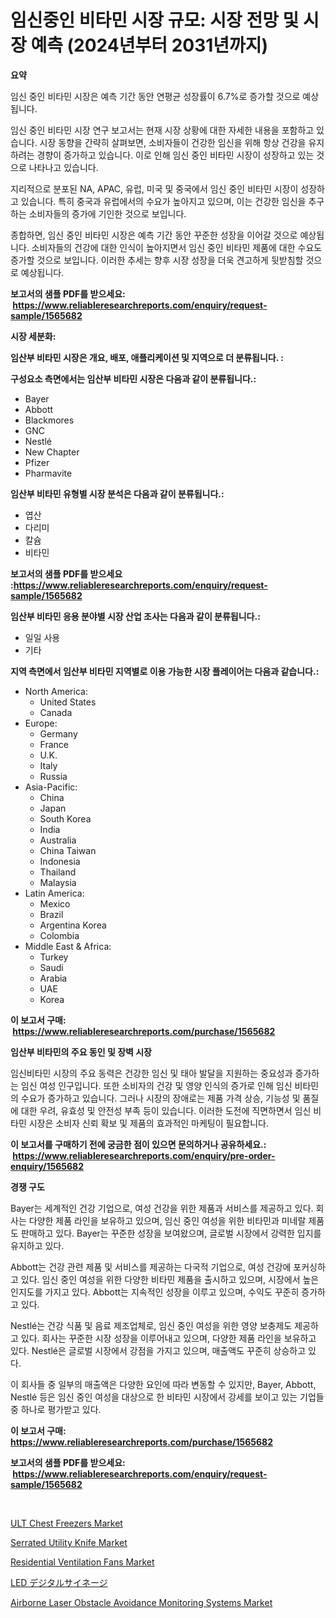 <p><h1>임신중인 비타민 시장 규모: 시장 전망 및 시장 예측 (2024년부터 2031년까지)</h1></p><p><strong>요약</strong></p>
<p><p>임신 중인 비타민 시장은 예측 기간 동안 연평균 성장률이 6.7%로 증가할 것으로 예상됩니다. </p><p>임신 중인 비타민 시장 연구 보고서는 현재 시장 상황에 대한 자세한 내용을 포함하고 있습니다. 시장 동향을 간략히 살펴보면, 소비자들이 건강한 임신을 위해 항상 건강을 유지하려는 경향이 증가하고 있습니다. 이로 인해 임신 중인 비타민 시장이 성장하고 있는 것으로 나타나고 있습니다.</p><p>지리적으로 분포된 NA, APAC, 유럽, 미국 및 중국에서 임신 중인 비타민 시장이 성장하고 있습니다. 특히 중국과 유럽에서의 수요가 높아지고 있으며, 이는 건강한 임신을 추구하는 소비자들의 증가에 기인한 것으로 보입니다.</p><p>종합하면, 임신 중인 비타민 시장은 예측 기간 동안 꾸준한 성장을 이어갈 것으로 예상됩니다. 소비자들의 건강에 대한 인식이 높아지면서 임신 중인 비타민 제품에 대한 수요도 증가할 것으로 보입니다. 이러한 추세는 향후 시장 성장을 더욱 견고하게 뒷받침할 것으로 예상됩니다.</p></p>
<p><strong>보고서의 샘플 PDF를 받으세요: &nbsp;<a href="https://www.reliableresearchreports.com/enquiry/request-sample/1565682">https://www.reliableresearchreports.com/enquiry/request-sample/1565682</a></strong></p>
<p><strong>시장 세분화:</strong></p>
<p><strong> 임산부 비타민 시장은 개요, 배포, 애플리케이션 및 지역으로 더 분류됩니다. :</strong></p>
<p><strong>구성요소 측면에서는 임산부 비타민 시장은 다음과 같이 분류됩니다.:</strong></p>
<p><ul><li>Bayer</li><li>Abbott</li><li>Blackmores</li><li>GNC</li><li>Nestlé</li><li>New Chapter</li><li>Pfizer</li><li>Pharmavite</li></ul></p>
<p><strong> 임산부 비타민 유형별 시장 분석은 다음과 같이 분류됩니다.:</strong></p>
<p><ul><li>엽산</li><li>다리미</li><li>칼슘</li><li>비타민</li></ul></p>
<p><strong>보고서의 샘플 PDF를 받으세요 :<a href="https://www.reliableresearchreports.com/enquiry/request-sample/1565682">https://www.reliableresearchreports.com/enquiry/request-sample/1565682</a></strong></p>
<p><strong> 임산부 비타민 응용 분야별 시장 산업 조사는 다음과 같이 분류됩니다.:</strong></p>
<p><ul><li>일일 사용</li><li>기타</li></ul></p>
<p><strong>지역 측면에서 임산부 비타민 지역별로 이용 가능한 시장 플레이어는 다음과 같습니다.:</strong></p>
<p><ul>
    <li>
        North America:
        <ul>
            <li>United States</li>
            <li>Canada</li>
        </ul>
    </li>
    <li>
        Europe:
        <ul>
            <li>Germany</li>
            <li>France</li>
            <li>U.K.</li>
            <li>Italy</li>
            <li>Russia</li>
        </ul>
    </li>
    <li>
        Asia-Pacific:
        <ul>
            <li>China</li>
            <li>Japan</li>
            <li>South Korea</li>
            <li>India</li>
            <li>Australia</li>
            <li>China Taiwan</li>
            <li>Indonesia</li>
            <li>Thailand</li>
            <li>Malaysia</li>
        </ul>
    </li>
    <li>
        Latin America:
        <ul>
            <li>Mexico</li>
            <li>Brazil</li>
            <li>Argentina Korea</li>
            <li>Colombia</li>
        </ul>
    </li>
    <li>
        Middle East & Africa:
        <ul>
            <li>Turkey</li>
            <li>Saudi</li>
            <li>Arabia</li>
            <li>UAE</li>
            <li>Korea</li>
        </ul>
    </li>
    </ul></p>
<p><strong>이 보고서 구매: &nbsp;<a href="https://www.reliableresearchreports.com/purchase/1565682">https://www.reliableresearchreports.com/purchase/1565682</a></strong></p>
<p><strong>임산부 비타민의 주요 동인 및 장벽 시장</strong></p>
<p><p>임신비타민 시장의 주요 동력은 건강한 임신 및 태아 발달을 지원하는 중요성과 증가하는 임신 여성 인구입니다. 또한 소비자의 건강 및 영양 인식의 증가로 인해 임신 비타민의 수요가 증가하고 있습니다. 그러나 시장의 장애로는 제품 가격 상승, 기능성 및 품질에 대한 우려, 유효성 및 안전성 부족 등이 있습니다. 이러한 도전에 직면하면서 임신 비타민 시장은 소비자 신뢰 확보 및 제품의 효과적인 마케팅이 필요합니다.</p></p>
<p><strong>이 보고서를 구매하기 전에 궁금한 점이 있으면 문의하거나 공유하세요.: &nbsp;<a href="https://www.reliableresearchreports.com/enquiry/pre-order-enquiry/1565682">https://www.reliableresearchreports.com/enquiry/pre-order-enquiry/1565682</a></strong></p>
<p><strong>경쟁 구도</strong></p>
<p><p>Bayer는 세계적인 건강 기업으로, 여성 건강을 위한 제품과 서비스를 제공하고 있다. 회사는 다양한 제품 라인을 보유하고 있으며, 임신 중인 여성을 위한 비타민과 미네랄 제품도 판매하고 있다. Bayer는 꾸준한 성장을 보여왔으며, 글로벌 시장에서 강력한 입지를 유지하고 있다.</p><p>Abbott는 건강 관련 제품 및 서비스를 제공하는 다국적 기업으로, 여성 건강에 포커싱하고 있다. 임신 중인 여성을 위한 다양한 비타민 제품을 출시하고 있으며, 시장에서 높은 인지도를 가지고 있다. Abbott는 지속적인 성장을 이루고 있으며, 수익도 꾸준히 증가하고 있다.</p><p>Nestlé는 건강 식품 및 음료 제조업체로, 임신 중인 여성을 위한 영양 보충제도 제공하고 있다. 회사는 꾸준한 시장 성장을 이루어내고 있으며, 다양한 제품 라인을 보유하고 있다. Nestlé은 글로벌 시장에서 강점을 가지고 있으며, 매출액도 꾸준히 상승하고 있다.</p><p>이 회사들 중 일부의 매출액은 다양한 요인에 따라 변동할 수 있지만, Bayer, Abbott, Nestlé 등은 임신 중인 여성을 대상으로 한 비타민 시장에서 강세를 보이고 있는 기업들 중 하나로 평가받고 있다.</p></p>
<p><strong>이 보고서 구매: &nbsp; <a href="https://www.reliableresearchreports.com/purchase/1565682">https://www.reliableresearchreports.com/purchase/1565682</a></strong></p>
<p><strong>보고서의 샘플 PDF를 받으세요: &nbsp;<a href="https://www.reliableresearchreports.com/enquiry/request-sample/1565682">https://www.reliableresearchreports.com/enquiry/request-sample/1565682</a></strong><strong></strong></p>
<p>&nbsp;</p>
<p><p><a href="https://issuu.com/reportprime-2/docs/ult-chest-freezers-market-size-2030.pptx">ULT Chest Freezers Market</a></p><p><a href="https://github.com/juniordelafrance/Market-Research-Report-List-2/blob/main/serrated-utility-knife-market.md">Serrated Utility Knife Market</a></p><p><a href="https://view.publitas.com/reportprime-1/residential-ventilation-fans-market-size-evaluating-its-market-trends-growth-and-projections-2024-2031/">Residential Ventilation Fans Market</a></p><p><a href="https://github.com/SantosDicki04/Market-Research-Report-List-1/blob/main/50604106106.md">LED デジタルサイネージ</a></p><p><a href="https://angry-finch-aaf.notion.site/Airborne-Laser-Obstacle-Avoidance-Monitoring-Systems-Market-Size-2024-2031-Global-Industrial-Analy-f87d8f0be2df488fa9e94ad0eaa05e76">Airborne Laser Obstacle Avoidance Monitoring Systems Market</a></p></p>
